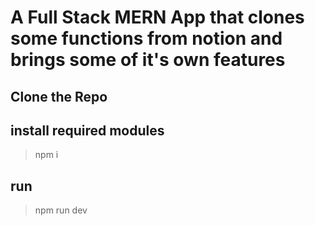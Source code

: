 # A Full Stack MERN App that clones some functions from notion and brings some of it's own features

## Clone the Repo

## install required modules
> npm i 

## run 
> npm run dev